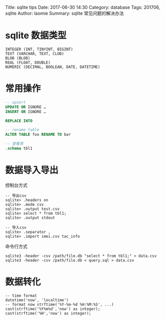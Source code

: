 Title: sqlite tips
Date: 2017-06-30 14:30
Category: database 
Tags: 201706, sqlite 
Author: laomie
Summary: sqlite 常见问题的解决办法

sqlite 数据类型
==================================
```
INTEGER (INT, TINYINT, BIGINT)
TEXT (VARCHAR, TEXT, CLOB)
BLOB (BLOB)
REAL (FLOAT, DOUBLE)
NUMERIC (DECIMAL, BOOLEAN, DATE, DATETIME)
```

常用操作
===============================
```sql
-- upsert
UPDATE OR IGNORE …
INSERT OR IGNORE …

REPLACE INTO

-- rename table
ALTER TABLE foo RENAME TO bar

-- 查看表
.schema tbl1

```

数据导入导出
=======================
控制台方式
```
-- 导出csv
sqlite> .headers on
sqlite> .mode csv
sqlite> .output test.csv
sqlite> select * from tbl1;
sqlite> .output stdout

-- 导入csv
sqlite> .separator ,
sqlite> .import imei.csv tac_info

```
命令行方式
```
sqlite3 -header -csv /path/file.db "select * from tbl1;" > data.csv
sqlite3 -header -csv /path/file.db < query.sql > data.csv
```

数据转化
============================
```
-- time format 
datetime('now', 'localtime')
-- format now strftime('%Y-%m-%d %H:%M:%S', ...)
cast(strftime('%Y%m%d','now') as integer);
cast(strftime('%H','now') as integer);
```

